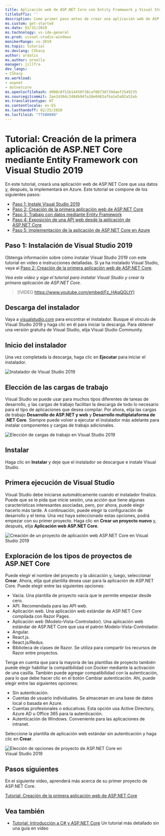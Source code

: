 ```yaml
---
title: Aplicación web de ASP.NET Core con Entity Framework y Visual Studio 2019
titleSuffix: ''
description: Como primer paso antes de crear una aplicación web de ASP.NET Core, obtenga información sobre cómo instalar Visual Studio 2019 con este tutorial en vídeo e instrucciones detalladas.
ms.custom: get-started
ms.date: 03/31/2019
ms.technology: vs-ide-general
ms.prod: visual-studio-windows
monikerRange: vs-2019
ms.topic: tutorial
ms.devlang: CSharp
author: ardalis
ms.author: ornella
manager: jillfra
dev_langs:
- CSharp
ms.workload:
- aspnet
- dotnetcore
ms.openlocfilehash: d900c0f51b14450f38caf06738739daef2549235
ms.sourcegitcommit: 2ae2436dc3484b9dfa10e0483afba1e5a02a52eb
ms.translationtype: HT
ms.contentlocale: es-ES
ms.lasthandoff: 02/25/2020
ms.locfileid: "77580090"
---
```

# <a name="tutorial-create-your-first-aspnet-core-app-using-entity-framework-with-visual-studio-2019"></a>Tutorial: Creación de la primera aplicación de ASP.NET Core mediante Entity Framework con Visual Studio 2019

En este tutorial, creará una aplicación web de ASP.NET Core que usa datos y, después, la implementará en Azure. Este tutorial se compone de los siguientes pasos:

- [Paso 1: Instale Visual Studio 2019](#step-1-install-visual-studio-2019)
- [Paso 2: Creación de la primera aplicación web de ASP.NET Core](tutorial-aspnet-core-ef-step-02.md)
- [Paso 3: Trabajo con datos mediante Entity Framework](tutorial-aspnet-core-ef-step-03.md)
- [Paso 4: Exposición de una API web desde la aplicación de ASP.NET Core](tutorial-aspnet-core-ef-step-04.md)
- [Paso 5: Implementación de la aplicación de ASP.NET Core en Azure](tutorial-aspnet-core-ef-step-05.md)

## <a name="step-1-install-visual-studio-2019"></a>Paso 1: Instalación de Visual Studio 2019

Obtenga información sobre cómo instalar Visual Studio 2019 con este tutorial en vídeo e instrucciones detalladas. Si ya ha instalado Visual Studio, vaya al [Paso 2: Creación de la primera aplicación web de ASP.NET Core](tutorial-aspnet-core-ef-step-02.md).

_Vea este vídeo y siga el tutorial para instalar Visual Studio y crear la primera aplicación de ASP.NET Core._

> [!VIDEO https://www.youtube.com/embed/Fz_HAqQGLtY]

## <a name="download-the-installer"></a>Descarga del instalador

Vaya a [visualstudio.com](https://visualstudio.com) para encontrar el instalador. Busque el vínculo de Visual Studio 2019 y haga clic en él para iniciar la descarga. Para obtener una versión gratuita de Visual Studio, elija Visual Studio Community.

## <a name="start-the-installer"></a>Inicio del instalador

Una vez completada la descarga, haga clic en **Ejecutar** para iniciar el instalador.

![Instalador de Visual Studio 2019](media/vs-2019/vs2019-installer.png)

## <a name="choose-workloads"></a>Elección de las cargas de trabajo

Visual Studio se puede usar para muchos tipos diferentes de tareas de desarrollo, y las cargas de trabajo facilitan la descarga de todo lo necesario para el tipo de aplicaciones que desea compilar. Por ahora, elija las cargas de trabajo **Desarrollo de ASP.NET y web** y **Desarrollo multiplataforma de .NET Core**. Siempre puede volver a ejecutar el instalador más adelante para instalar componentes y cargas de trabajo adicionales.

![Elección de cargas de trabajo en Visual Studio 2019](media/vs-2019/vs2019-choose-workloads.png)

## <a name="install"></a>Instalar

Haga clic en **Instalar** y deje que el instalador se descargue e instale Visual Studio.

## <a name="run-visual-studio-for-the-first-time"></a>Primera ejecución de Visual Studio

Visual Studio debe iniciarse automáticamente cuando el instalador finaliza. Puede que se le pida que inicie sesión, una acción que tiene algunas características interesantes asociadas, pero, por ahora, puede elegir hacerlo más tarde. A continuación, puede elegir la configuración de desarrollo y el tema. Una vez haya seleccionado estas opciones, podrá empezar con su primer proyecto. Haga clic en **Crear un proyecto nuevo** y, después, elija **Aplicación web ASP.NET Core**.

![Creación de un proyecto de aplicación web ASP.NET Core en Visual Studio 2019](media/vs-2019/vs2019-create-new-project.png)

## <a name="explore-aspnet-core-project-types"></a>Exploración de los tipos de proyectos de ASP.NET Core

Puede elegir el nombre del proyecto y la ubicación y, luego, seleccionar **Crear**. Ahora, elija qué plantilla desea usar para la aplicación de ASP.NET Core. Puede elegir entre las siguientes opciones:

- Vacía. Una plantilla de proyecto vacía que le permite empezar desde cero.
- API. Recomendada para las API web.
- Aplicación web. Una aplicación web estándar de ASP.NET Core compilada con Razor Pages.
- Aplicación web (Modelo-Vista-Controlador). Una aplicación web estándar de ASP.NET Core que usa el patrón Modelo-Vista-Controlador.
- Angular.
- React.js.
- React.js/Redux.
- Biblioteca de clases de Razor. Se utiliza para compartir los recursos de Razor entre proyectos.

Tenga en cuenta que para la mayoría de las plantillas de proyecto también puede elegir habilitar la compatibilidad con Docker mediante la activación de una casilla. También puede agregar compatibilidad con la autenticación, para lo que debe hacer clic en el botón Cambiar autenticación. Ahí, puede elegir entre las siguientes opciones:

- Sin autenticación.
- Cuentas de usuario individuales. Se almacenan en una base de datos local o basada en Azure.
- Cuentas profesionales o educativas. Esta opción usa Active Directory, Azure AD u Office 365 para la autenticación.
- Autenticación de Windows. Conveniente para las aplicaciones de intranet.

Seleccione la plantilla de aplicación web estándar sin autenticación y haga clic en **Crear**.

![Elección de opciones de proyecto de ASP.NET Core en Visual Studio 2019](media/vs-2019/vs2019-choose-aspnetcore-project.png)

## <a name="next-steps"></a>Pasos siguientes

En el siguiente vídeo, aprenderá más acerca de su primer proyecto de ASP.NET Core.

[Tutorial: Creación de la primera aplicación web de ASP.NET Core](tutorial-aspnet-core-ef-step-02.md)

## <a name="see-also"></a>Vea también

- [Tutorial: Introducción a C# y ASP.NET Core](tutorial-aspnet-core.md) Un tutorial más detallado sin una guía en vídeo
